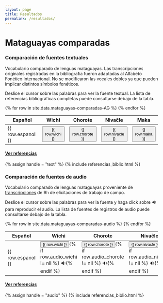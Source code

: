 ```yaml
---
layout: page
title: Resultados
permalink: /resultados/
---
```



# Mataguayas comparadas

<div class="py-1 mb-0 prose">
  <h3>Comparación de fuentes textuales</h3>
  <div class="py-2" id="texto">
    <p>Vocabulario comparado de lenguas mataguayas. Las transcripciones originales registradas en la bibliografía fueron adaptadas al Alfabeto Fonético Internacional. No se modificaron las vocales dobles ya que pueden implicar distintos símbolos fonéticos.</p>
    <p>Deslice el cursor sobre las palabras para ver la fuente textual. La lista de referencias bibliográficas completas puede consultarse debajo de la tabla.</p>
    <table id="table_01" class="display table py-2 mb-4">
      <thead>  
        <tr>
          <th>Español</th>
          <th>Wichi</th>
          <th>Chorote</th>
          <th>Nivaĉle</th>
          <th>Maka</th>
        </tr>
      </thead>
      <tbody>
      {% for row in site.data.mataguayas-comparadas-AG %}
      <tr>
        <td>{{ row.espanol }}</td>
        <td><button class="balloon" data-balloon-pos="up" data-balloon-length="small" data-balloon="{{row.fuente_wichi}}">{{ row.wichi }}</button></td>
        <td><button class="balloon" data-balloon-pos="up" data-balloon-length="small" data-balloon="{{row.fuente_chorote}}">{{ row.chorote }}</button></td>
        <td><button class="balloon" data-balloon-pos="up" data-balloon-length="small" data-balloon="{{row.fuente_nivacle}}">{{ row.nivacle }}</button></td>
        <td><button class="balloon" data-balloon-pos="up" data-balloon-length="small" data-balloon="{{row.fuente_maka}}">{{ row.maka }}</button></td>
      </tr> 
      {% endfor %}
    </tbody>
    </table>
    <a class="no-underline" data-toggle="collapse" href="#bib1" role="button" aria-expanded="false" aria-controls="collapseExample"><h4>Ver referencias <span class="caret"/></h4></a>
    <div class="collapse py-2" id="bib1">
      {% assign handle = "text" %}
      {% include referencias_biblio.html %}
    </div>
  </div>

 <h3>Comparación de fuentes de audio</h3>
  <div class="py-2" id="audio">
    <p>Vocabulario comparado de lenguas mataguayas proveniente de <a href="{{site.baseurl}}/transcripciones/">transcripciones</a> de 9h de elicitaciones de trabajo de campo.</p>
    <p>Deslice el cursor sobre las palabras para ver la fuente y haga click sobre 🔉 para reproducir el audio. La lista de fuentes de registros de audio puede consultarse debajo de la tabla.</p>
    <table id="table_02" class="display table py-2 mb-4">
      <thead>
        <tr>
          <th>Español</th>
          <th>Wichi</th>
          <th>Chorote</th>
          <th>Nivaĉle</th>
          <th>Maka</th>
        </tr>
      </thead>
      <tbody>
        {% for row in site.data.mataguayas-comparadas-audio %}
          <tr>
            <td>{{ row.espanol }}</td>
            <td><button class="balloon" data-balloon-pos="up" data-balloon-length="small" data-balloon="{{row.fuente_wichi}}">{{ row.wichi }}</button>{% if row.audio_wichi != nil %} <span class="pointer" onclick="playAudio('{{ site.baseurl }}/assets/audio/{{row.audio_wichi}}.wav')" type="button">🔉</span>{% endif %}</td>
            <td><button class="balloon" data-balloon-pos="up" data-balloon-length="small" data-balloon="{{row.fuente_chorote}}">{{ row.chorote }}</button>{% if row.audio_chorote != nil %} <span class="pointer" onclick="playAudio('{{ site.baseurl }}/assets/audio/{{row.audio_chorote}}.wav')" type="button">🔉</span>{% endif %}</td>
            <td><button class="balloon" data-balloon-pos="up" data-balloon-length="small" data-balloon="{{row.fuente_nivacle}}">{{ row.nivacle }}</button>{% if row.audio_nivacle != nil %} <span class="pointer" onclick="playAudio('{{ site.baseurl }}/assets/audio/{{row.audio_nivacle}}.wav')" type="button">🔉</span>{% endif %}</td>
            <td><button class="balloon" data-balloon-pos="up" data-balloon-length="small" data-balloon="{{row.fuente_maka}}">{{ row.maka }}</button>{% if row.audio_maka != nil %} <span class="pointer" onclick="playAudio('{{ site.baseurl }}/assets/audio/{{row.audio_maka}}.wav')" type="button">🔉</span>{% endif %}</td>
          </tr> 
        {% endfor %}
      </tbody>
    </table>
    <a class="no-underline" data-toggle="collapse" href="#bib2" role="button" aria-expanded="false" aria-controls="collapseExample"><h4>Ver referencias <span class="caret"/></h4></a>
    <div class="collapse py-2" id="bib2">
      {% assign handle = "audio" %}
      {% include referencias_biblio.html %}
    </div>
  </div>
</div>

<script type="text/javascript">
$(document).ready( function () {
    $('#table_01').DataTable();
    $('#table_02').DataTable();
} );
</script>

<script type="text/javascript">
function playAudio(url) { 
  new Audio(url).play(); 
}
</script>